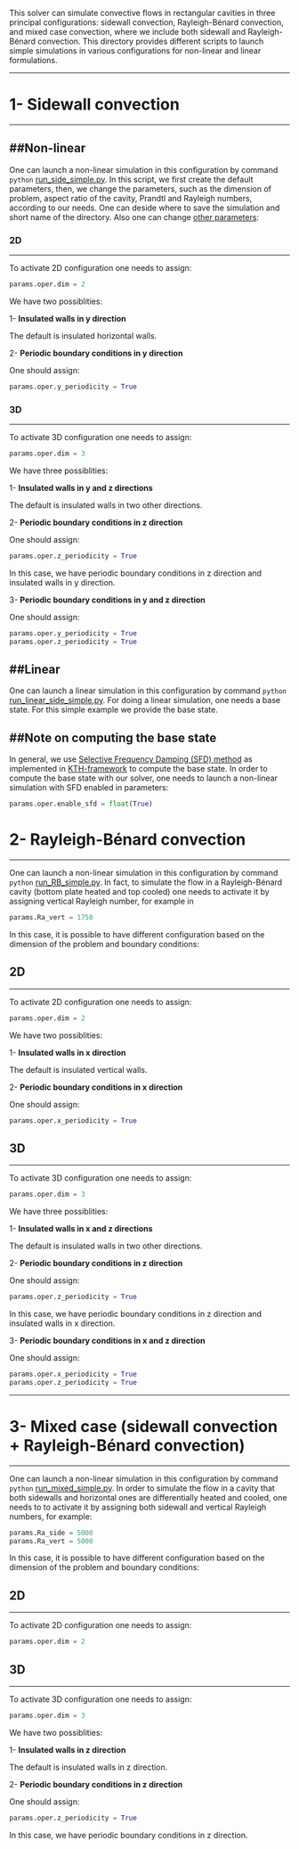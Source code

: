 This solver can simulate convective flows in rectangular cavities in three principal
configurations: sidewall convection, Rayleigh-Bénard convection, and mixed case
convection, where we include both sidewall and Rayleigh-Bénard convection. This
directory provides different scripts to launch simple simulations in various
configurations for non-linear and linear formulations.

______________________________________________________________________

# 1- Sidewall convection

______________________________________________________________________

## ##Non-linear

One can launch a non-linear simulation in this configuration by command `python`
[run_side_simple.py](https://github.com/snek5000/snek5000-cbox/blob/main/doc/examples/run_side_simple.py).
In this script, we first create the default parameters, then, we change the parameters,
such as the dimension of problem, aspect ratio of the cavity, Prandtl and Rayleigh
numbers, according to our needs. One can deside where to save the simulation and short
name of the directory. Also one can change
[other parameters](https://nek5000.github.io/NekDoc/problem_setup/case_files.html#parameter-file-par):

### 2D

______________________________________________________________________

To activate 2D configuration one needs to assign:

```python
params.oper.dim = 2
```

We have two possiblities:

1- **Insulated walls in y direction**

The default is insulated horizontal walls.

2- **Periodic boundary conditions in y direction**

One should assign:

```python
params.oper.y_periodicity = True
```

### 3D

______________________________________________________________________

To activate 3D configuration one needs to assign:

```python
params.oper.dim = 3
```

We have three possiblities:

1- **Insulated walls in y and z directions**

The default is insulated walls in two other directions.

2- **Periodic boundary conditions in z direction**

One should assign:

```python
params.oper.z_periodicity = True
```

In this case, we have periodic boundary conditions in z direction and insulated walls in
y direction.

3- **Periodic boundary conditions in y and z direction**

One should assign:

```python
params.oper.y_periodicity = True
params.oper.z_periodicity = True
```

## ##Linear

One can launch a linear simulation in this configuration by command `python`
[run_linear_side_simple.py](https://github.com/snek5000/snek5000-cbox/blob/main/doc/examples/run_linear_side_simple.py).
For doing a linear simulation, one needs a base state. For this simple example we
provide the base state.

## ##Note on computing the base state

In general, we use
[Selective Frequency Damping (SFD) method](https://aip.scitation.org/doi/abs/10.1063/1.2211705)
as implemented in
[KTH-framework](https://kth-nek5000.github.io/KTH_Framework/group__baseflow.html) to
compute the base state. In order to compute the base state with our solver, one needs to
launch a non-linear simulation with SFD enabled in parameters:

```python
params.oper.enable_sfd = float(True)
```

# 2- Rayleigh-Bénard convection

______________________________________________________________________

One can launch a non-linear simulation in this configuration by command `python`
[run_RB_simple.py](https://github.com/snek5000/snek5000-cbox/blob/main/doc/examples/run_RB_simple.py).
In fact, to simulate the flow in a Rayleigh-Bénard cavity (bottom plate heated and top
cooled) one needs to activate it by assigning vertical Rayleigh number, for example in

```python
params.Ra_vert = 1750
```

In this case, it is possible to have different configuration based on the dimension of
the problem and boundary conditions:

## 2D

______________________________________________________________________

To activate 2D configuration one needs to assign:

```python
params.oper.dim = 2
```

We have two possiblities:

1- **Insulated walls in x direction**

The default is insulated vertical walls.

2- **Periodic boundary conditions in x direction**

One should assign:

```python
params.oper.x_periodicity = True
```

## 3D

______________________________________________________________________

To activate 3D configuration one needs to assign:

```python
params.oper.dim = 3
```

We have three possiblities:

1- **Insulated walls in x and z directions**

The default is insulated walls in two other directions.

2- **Periodic boundary conditions in z direction**

One should assign:

```python
params.oper.z_periodicity = True
```

In this case, we have periodic boundary conditions in z direction and insulated walls in
x direction.

3- **Periodic boundary conditions in x and z direction**

One should assign:

```python
params.oper.x_periodicity = True
params.oper.z_periodicity = True
```

______________________________________________________________________

# 3- Mixed case (sidewall convection + Rayleigh-Bénard convection)

______________________________________________________________________

One can launch a non-linear simulation in this configuration by command `python`
[run_mixed_simple.py](https://github.com/snek5000/snek5000-cbox/blob/main/doc/examples/run_mixed_simple.py).
In order to simulate the flow in a cavity that both sidewalls and horizontal ones are
differentially heated and cooled, one needs to to activate it by assigning both sidewall
and vertical Rayleigh numbers, for example:

```python
params.Ra_side = 5000
params.Ra_vert = 5000
```

In this case, it is possible to have different configuration based on the dimension of
the problem and boundary conditions:

## 2D

______________________________________________________________________

To activate 2D configuration one needs to assign:

```python
params.oper.dim = 2
```

## 3D

______________________________________________________________________

To activate 3D configuration one needs to assign:

```python
params.oper.dim = 3
```

We have two possiblities:

1- **Insulated walls in z direction**

The default is insulated walls in z direction.

2- **Periodic boundary conditions in z direction**

One should assign:

```python
params.oper.z_periodicity = True
```

In this case, we have periodic boundary conditions in z direction.

